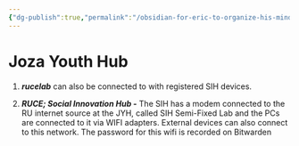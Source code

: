 ```yaml
---
{"dg-publish":true,"permalink":"/obsidian-for-eric-to-organize-his-mind/internet-connection/joza-youth-hub/"}
---
```


# Joza Youth Hub


1. _**rucelab**_ can also be connected to with registered SIH devices.
    
2. _**RUCE; Social Innovation Hub -**_ The SIH has a modem connected to the RU internet source at the JYH, called SIH Semi-Fixed Lab and the PCs are connected to it via WIFI adapters. External devices can also connect to this network. The password for this wifi is recorded on Bitwarden